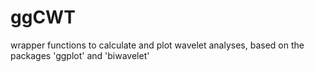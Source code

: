 # ggCWT
wrapper functions to calculate and plot wavelet analyses, based on the packages 'ggplot' and 'biwavelet'
